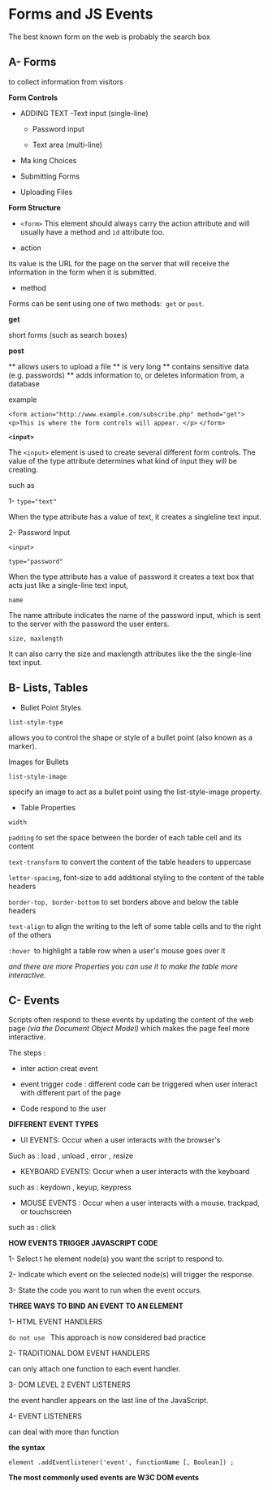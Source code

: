 #  Forms and JS Events

The best known form on the web is probably the search box


 ## A-  Forms

to collect information from
visitors


**Form Controls**

- ADDING TEXT
  -Text input (single-line)

  - Password input

  - Text area (multi-line)

-  Ma king Choices

- Submitting Forms

- Uploading Files



**Form Structure**

- `<form>`
This element
should always carry the action
attribute and will usually have a
method and `id` attribute too.

- action

Its value
is the URL for the page on the
server that will receive the
information in the form when it
is submitted.

- method

Forms can be sent using one of
two methods:` get` or `post`.

**get**

short forms (such as search
boxes)

**post**

 ** allows users to upload a file
** is very long
** contains sensitive data
(e.g. passwords)
** adds information to, or
deletes information from, a
database


example 

`<form action="http://www.example.com/subscribe.php" method="get">  `
`<p>This is where the form controls will appear. </p>`
`</form>`

**`<input>`**

The `<input>` element is used
to create several different form
controls. The value of the type
attribute determines what kind
of input they will be creating.

such as 

1-  `type="text"`

When the type attribute has a
value of text, it creates a singleline
text input.

2- Password Input

`<input>`

`type="password"`

When the type attribute has
a value of password it creates
a text box that acts just like a
single-line text input, 

`name`

The name attribute indicates
the name of the password input,
which is sent to the server with
the password the user enters.

`size, maxlength`

It can also carry the size and
maxlength attributes like the
the single-line text input.

## B-  Lists, Tables

- Bullet Point Styles

`list-style-type`

allows you to control the shape
or style of a bullet point (also
known as a marker).

 Images for Bullets

 `list-style-image`

 specify an image to act
as a bullet point using the
list-style-image property.

- Table Properties

`width` 

`padding` to set the space
between the border of each table
cell and its content

`text-transform` to convert the
content of the table headers to
uppercase

`letter-spacing`, font-size
to add additional styling to the
content of the table headers

`border-top, border-bottom`
to set borders above and below
the table headers

`text-align` to align the writing
to the left of some table cells and
to the right of the others


`:hover `to highlight a table row
when a user's mouse goes over it


*and there are more  Properties you can use it to make the table more interactive.*

## C- Events

Scripts often respond to these events by updating the content of the web page *(via the Document Object Model)* which makes the page feel more interactive.


The steps :

- inter action creat event 

- event trigger code : different code can be triggered when user interact with different part of the page 

- Code respond to the user

**DIFFERENT EVENT TYPES**

- UI EVENTS: Occur when a user interacts with the browser's

Such as : load , unload , error , resize 

- KEYBOARD EVENTS: Occur when a user interacts with the keyboard

such as : keydown , keyup, keypress

- MOUSE EVENTS : Occur when a user interacts with a mouse. trackpad, or touchscreen

such as : click 

**HOW EVENTS TRIGGER
JAVASCRIPT CODE**

1- Select t he element
node(s) you want the
script to respond to.

2- Indicate which event on
the selected node(s) will
trigger the response.  

3-  State the code you want
to run when the event
occurs.

**THREE WAYS TO BIND AN
EVENT TO AN ELEMENT**

1- HTML EVENT HANDLERS

`do not use ` This approach is
now considered bad practice


2- TRADITIONAL DOM EVENT HANDLERS

can only attach one function to each event handler.


3- DOM LEVEL 2 EVENT LISTENERS

the event
handler appears on the last line
of the JavaScript.

4- EVENT LISTENERS

can deal with more than function 

**the syntax**

`element .addEventlistener('event', functionName [, Boolean]) ;`

**The most commonly used events are W3C DOM
events**